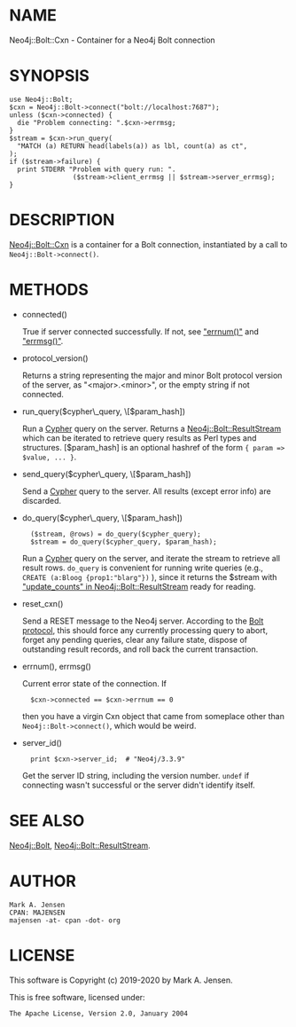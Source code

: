 # NAME

Neo4j::Bolt::Cxn - Container for a Neo4j Bolt connection

# SYNOPSIS

    use Neo4j::Bolt;
    $cxn = Neo4j::Bolt->connect("bolt://localhost:7687");
    unless ($cxn->connected) {
      die "Problem connecting: ".$cxn->errmsg;
    }
    $stream = $cxn->run_query(
      "MATCH (a) RETURN head(labels(a)) as lbl, count(a) as ct",
    );
    if ($stream->failure) {
      print STDERR "Problem with query run: ".
                    ($stream->client_errmsg || $stream->server_errmsg);
    }

# DESCRIPTION

[Neo4j::Bolt::Cxn](/lib/Neo4j/Bolt/Cxn.md) is a container for a Bolt connection, instantiated by
a call to `Neo4j::Bolt->connect()`.

# METHODS

- connected()

    True if server connected successfully. If not, see ["errnum()"](#errnum) and
    ["errmsg()"](#errmsg).

- protocol\_version()

    Returns a string representing the major and minor Bolt protocol version of the 
    server, as "&lt;major>.&lt;minor>", or the empty string if not connected.

- run\_query($cypher\_query, \[$param\_hash\])

    Run a [Cypher](https://neo4j.com/docs/cypher-manual/current/) query on
    the server. Returns a [Neo4j::Bolt::ResultStream](/lib/Neo4j/Bolt/ResultStream.md) which can be iterated
    to retrieve query results as Perl types and structures. \[$param\_hash\]
    is an optional hashref of the form `{ param => $value, ... }`.

- send\_query($cypher\_query, \[$param\_hash\])

    Send a [Cypher](https://neo4j.com/docs/cypher-manual/current/) query to
    the server. All results (except error info) are discarded.

- do\_query($cypher\_query, \[$param\_hash\])

        ($stream, @rows) = do_query($cypher_query);
        $stream = do_query($cypher_query, $param_hash);

    Run a [Cypher](https://neo4j.com/docs/cypher-manual/current/) query on
    the server, and iterate the stream to retrieve all result
    rows. `do_query` is convenient for running write queries (e.g.,
    `CREATE (a:Bloog {prop1:"blarg"})` ), since it returns the $stream
    with ["update\_counts" in Neo4j::Bolt::ResultStream](/lib/Neo4j/Bolt/ResultStream#update_counts.md) ready for reading.

- reset\_cxn()

    Send a RESET message to the Neo4j server. According to the [Bolt
    protocol](https://boltprotocol.org/v1/), this should force any currently
    processing query to abort, forget any pending queries, clear any
    failure state, dispose of outstanding result records, and roll back
    the current transaction.

- errnum(), errmsg()

    Current error state of the connection. If

        $cxn->connected == $cxn->errnum == 0

    then you have a virgin Cxn object that came from someplace other than
    `Neo4j::Bolt->connect()`, which would be weird.

- server\_id()

        print $cxn->server_id;  # "Neo4j/3.3.9"

    Get the server ID string, including the version number. `undef` if
    connecting wasn't successful or the server didn't identify itself.

# SEE ALSO

[Neo4j::Bolt](/lib/Neo4j/Bolt.md), [Neo4j::Bolt::ResultStream](/lib/Neo4j/Bolt/ResultStream.md).

# AUTHOR

    Mark A. Jensen
    CPAN: MAJENSEN
    majensen -at- cpan -dot- org

# LICENSE

This software is Copyright (c) 2019-2020 by Mark A. Jensen.

This is free software, licensed under:

    The Apache License, Version 2.0, January 2004
